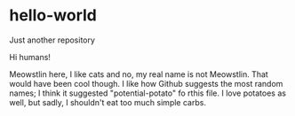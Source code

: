 # hello-world
Just another repository

Hi humans!

Meowstlin here, I like cats and no, my real name is not Meowstlin. That would have been cool though. 
I like how Github suggests the most random names; I think it suggested "potential-potato" fo rthis file.
I love potatoes as well, but sadly, I shouldn't eat too much simple carbs.
